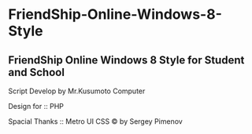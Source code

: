 FriendShip-Online-Windows-8-Style
=================================

FriendShip Online Windows 8 Style for Student and School
-------------------------------------------------------------------

Script Develop by Mr.Kusumoto Computer

Design for :: PHP

Spacial Thanks :: Metro UI CSS © by Sergey Pimenov
